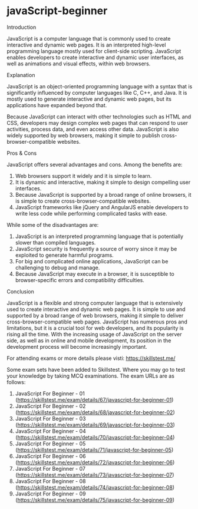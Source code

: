 # javaScript-beginner
Introduction

JavaScript is a computer language that is commonly used to create interactive and dynamic web pages. It is an interpreted high-level programming language mostly used for client-side scripting. JavaScript enables developers to create interactive and dynamic user interfaces, as well as animations and visual effects, within web browsers.

Explanation

JavaScript is an object-oriented programming language with a syntax that is significantly influenced by computer languages like C, C++, and Java. It is mostly used to generate interactive and dynamic web pages, but its applications have expanded beyond that.

Because JavaScript can interact with other technologies such as HTML and CSS, developers may design complex web pages that can respond to user activities, process data, and even access other data. JavaScript is also widely supported by web browsers, making it simple to publish cross-browser-compatible websites.

Pros & Cons

JavaScript offers several advantages and cons. Among the benefits are:
1. Web browsers support it widely and it is simple to learn.
2. It is dynamic and interactive, making it simple to design compelling user interfaces.
3. Because JavaScript is supported by a broad range of online browsers, it is simple to create cross-browser-compatible websites.
4. JavaScript frameworks like jQuery and AngularJS enable developers to write less code while performing complicated tasks with ease.

While some of the disadvantages are:
1. JavaScript is an interpreted programming language that is potentially slower than compiled languages.
2. JavaScript security is frequently a source of worry since it may be exploited to generate harmful programs.
3. For big and complicated online applications, JavaScript can be challenging to debug and manage.
4. Because JavaScript may execute in a browser, it is susceptible to browser-specific errors and compatibility difficulties.

Conclusion

JavaScript is a flexible and strong computer language that is extensively used to create interactive and dynamic web pages. It is simple to use and supported by a broad range of web browsers, making it simple to deliver cross-browser-compatible web pages. JavaScript has numerous pros and limitations, but it is a crucial tool for web developers, and its popularity is rising all the time. With the increasing usage of JavaScript on the server side, as well as in online and mobile development, its position in the development process will become increasingly important.

For attending exams or more details please visti: https://skillstest.me/

Some exam sets have been added to Skillstest. Where you may go to test your knowledge by taking MCQ examinations. The exam URLs are as follows:

1) JavaScript For Beginner - 01 (https://skillstest.me/exam/details/67/javascript-for-beginner-01)
2) JavaScript For Beginner - 02 (https://skillstest.me/exam/details/68/javascript-for-beginner-02)
3) JavaScript For Beginner - 03 (https://skillstest.me/exam/details/69/javascript-for-beginner-03)
4) JavaScript For Beginner - 04 (https://skillstest.me/exam/details/70/javascript-for-beginner-04)
5) JavaScript For Beginner - 05 (https://skillstest.me/exam/details/71/javascript-for-beginner-05)
6) JavaScript For Beginner - 06 (https://skillstest.me/exam/details/72/javascript-for-beginner-06)
7) JavaScript For Beginner - 07 (https://skillstest.me/exam/details/73/javascript-for-beginner-07)
8) JavaScript For Beginner - 08 (https://skillstest.me/exam/details/74/javascript-for-beginner-08)
9) JavaScript For Beginner - 09 (https://skillstest.me/exam/details/75/javascript-for-beginner-09)
